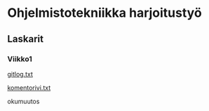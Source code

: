 # Ohjelmistotekniikka harjoitustyö
## Laskarit
### Viikko1
[gitlog.txt](https://github.com/VeetiE/ot-harjoitustyo/blob/0ed0b89a37cdcc06385aeec3e7b8df98c7e424e0/laskarit/viikko1/gitlog.txt)

[komentorivi.txt](https://github.com/VeetiE/ot-harjoitustyo/blob/0ed0b89a37cdcc06385aeec3e7b8df98c7e424e0/laskarit/viikko1/komentorivi.txt)

okumuutos
